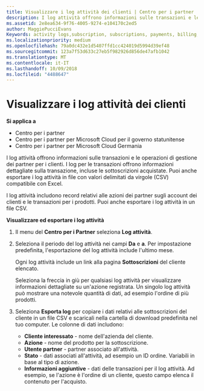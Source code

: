 ```yaml
---
title: Visualizzare i log attività dei clienti | Centro per i partner
description: I log attività offrono informazioni sulle transazioni e le operazioni di gestione dei partner per i clienti.
ms.assetid: 2e8ea634-9f76-4005-9274-e104170c2ed5
author: MaggiePucciEvans
Keywords: activity logs,subscription, subscriptions, payments, billing, transactions
ms.localizationpriority: medium
ms.openlocfilehash: 79a0dc432e1d5407ffd1cc424019d5994d39ef48
ms.sourcegitcommit: 123a7f53d633c27eb5f982926d856de47afb1042
ms.translationtype: MT
ms.contentlocale: it-IT
ms.lasthandoff: 10/09/2018
ms.locfileid: "4488647"
---
```

# <a name="view-customer-activity-logs"></a>Visualizzare i log attività dei clienti

**Si applica a**

-  Centro per i partner
-  Centro per i partner per Microsoft Cloud per il governo statunitense
-  Centro per i partner per Microsoft Cloud Germania


I log attività offrono informazioni sulle transazioni e le operazioni di gestione dei partner per i clienti. I log per le transazioni offrono informazioni dettagliate sulla transazione, incluse le sottoscrizioni acquistate. Puoi anche esportare i log attività in file con valori delimitati da virgole (CSV) compatibile con Excel.

I log attività includono record relativi alle azioni dei partner sugli account dei clienti e le transazioni per i prodotti. Puoi anche esportare i log attività in un file CSV.

**Visualizzare ed esportare i log attività**

1.  Il menu del **Centro per i Partner** seleziona **Log attività**.
2.  Seleziona il periodo del log attività nei campi **Da** e **a**. Per impostazione predefinita, l'esportazione del log attività include l'ultimo mese.

    Ogni log attività include un link alla pagina **Sottoscrizioni** del cliente elencato.

    Seleziona la freccia in giù per qualsiasi log attività per visualizzare informazioni dettagliate su un'azione registrata. Un singolo log attività può mostrare una notevole quantità di dati, ad esempio l'ordine di più prodotti.

3.  Seleziona **Esporta log** per copiare i dati relativi alle sottoscrizioni del cliente in un file CSV e scaricali nella cartella di download predefinita nel tuo computer. Le colonne di dati includono:
    -   **Cliente interessato** - nome dell'azienda del cliente.
    -   **Azione** - nome del prodotto per la sottoscrizione.
    -   **Utente partner** - partner associato all'attività.
    -   **Stato** - dati associati all'attività, ad esempio un ID ordine. Variabili in base al tipo di azione.
    -   **Informazioni aggiuntive** - dati delle transazioni per il log attività. Ad esempio, se l'azione è l'ordine di un cliente, questo campo elenca il contenuto per l'acquisto.

 

 



